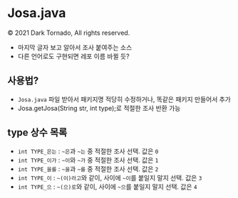 # Josa.java

© 2021 Dark Tornado, All rights reserved.

* 마지막 글자 보고 알아서 조사 붙여주는 소스
* 다른 언어로도 구현되면 레포 이름 바뀔 듯?

## 사용법?
* `Josa.java` 파일 받아서 패키지명 적당히 수정하거나, 똑같은 패키지 만들어서 추가
* Josa.getJosa(String str, int type);로 적절한 조사 반환 가능

## type 상수 목록
* `int TYPE_은는` : `~은`과 `~는` 중 적절한 조사 선택. 값은 `0`
* `int TYPE_이가` : `~이`와 `~가` 중 적절한 조사 선택. 값은 `1`
* `int TYPE_을를` : `~을`과 `~를` 중 적절한 조사 선택. 값은 `2`
* `int TYPE_이` : `~(이)라고`와 같이, 사이에 `~이`를 붙일지 말지 선택. 값은 `3`
* `int TYPE_으` : `~(으)로`와 같이, 사이에 `~으`를 붙일지 말지 선택. 값은 `4`